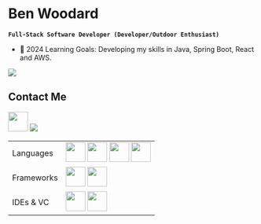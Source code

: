 # Ben Woodard

**`Full-Stack Software Developer (Developer/Outdoor Enthusiast)`**

-  🧠 2024 Learning Goals: Developing my skills in Java, Spring Boot, React and AWS.


<img src="https://github-readme-stats.vercel.app/api/top-langs/?username=ben-woodard&theme=dark&langs_count=10"/>

## Contact Me

<a href="https://www.linkedin.com/in/benjamin-woodard//"><img src="https://www.vectorlogo.zone/logos/linkedin/linkedin-icon.svg" width="40" height="40"/></a>
<a href = "mailto: benjaminwoodard93@gmail.com"><img src="https://img.shields.io/badge/-Gmail-%23333?style=for-the-badge&logo=gmail&logoColor=white" target="_blank" ></a>

<table>
  <tr>
    <td>Languages</td>
    <td>
      <img src="https://cdn.jsdelivr.net/gh/devicons/devicon/icons/java/java-original.svg" height="40" width="40"/>
      <img src="https://cdn.jsdelivr.net/gh/devicons/devicon/icons/javascript/javascript-original.svg" height="40" width="40"/>
      <img src="https://cdn.jsdelivr.net/gh/devicons/devicon/icons/html5/html5-original-wordmark.svg" height="40" width="40"/>
      <img src="https://cdn.jsdelivr.net/gh/devicons/devicon/icons/css3/css3-original-wordmark.svg" height="40" width="40"/>
    </td>
  </tr>
  <tr>
    <td>Frameworks</td>
    <td>
      <img src="https://cdn.jsdelivr.net/gh/devicons/devicon/icons/spring/spring-original.svg" height="40" width="40"/>
      <img src="https://cdn.jsdelivr.net/gh/devicons/devicon/icons/react/react-original.svg"  height="40" width="40"/>
    </td>
  </tr>
  <tr>
    <td>IDEs & VC</td>
    <td>
     <img src="https://cdn.jsdelivr.net/gh/devicons/devicon/icons/vscode/vscode-original.svg" height="40" width="40"/>
     <img src="https://cdn.jsdelivr.net/gh/devicons/devicon/icons/intellij/intellij-original.svg" height="40" width="40"/>
    </td>
  </tr>
</table>
